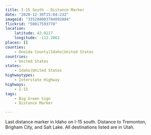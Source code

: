 ```yaml
---
title: I-15 South - Distance Marker
date: "2020-12-30T15:04:23Z"
imageid: "335288003784092884"
flickrid: "50817593778"
location:
    latitude: 42.0217
    longitude: -112.2062
places: []
counties:
    - Oneida County|Idaho|United States
countries:
    - United States
states:
    - Idaho|United States
highwaytypes:
    - Interstate Highway
highways:
    - I-15
tags:
    - Big Green Sign
    - Distance Marker

---
```

Last distance marker in Idaho on I-15 south.  Distance to Tremonton, Brigham City, and Salt Lake.  All destinations listed are in Utah.
